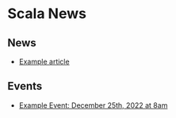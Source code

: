# Scala News


## News

[//]: # (Add to this list any link to news you want included in markdown format with description in square brackets followed by URL in normal brackets)

- [Example article](https://www.softinio.com)



## Events 

[//]: # (Add to this list any link to an upcoming scala related event like a conference or meetup you want included in markdown format with description in square brackets followed by URL in normal brackets)

- [Example Event: December 25th, 2022 at 8am](https://www.softinio.com)




